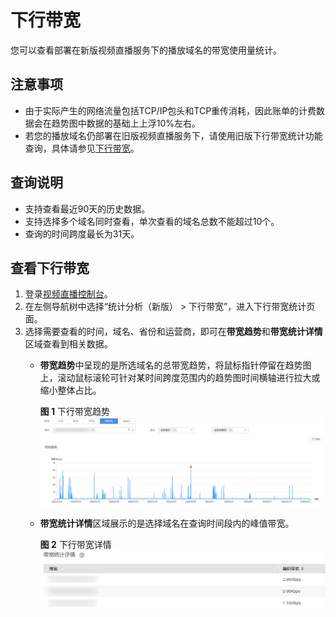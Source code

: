 # 下行带宽<a name="live_01_0062"></a>

您可以查看部署在新版视频直播服务下的播放域名的带宽使用量统计。

## 注意事项<a name="section16390171121115"></a>

-   由于实际产生的网络流量包括TCP/IP包头和TCP重传消耗，因此账单的计费数据会在趋势图中数据的基础上上浮10%左右。
-   若您的播放域名仍部署在旧版视频直播服务下，请使用旧版下行带宽统计功能查询，具体请参见[下行带宽](下行带宽.md)。

## 查询说明<a name="section27988827"></a>

-   支持查看最近90天的历史数据。
-   支持选择多个域名同时查看，单次查看的域名总数不能超过10个。
-   查询的时间跨度最长为31天。

## 查看下行带宽<a name="section12528173133217"></a>

1.  登录[视频直播控制台](https://console.huaweicloud.com/live)。
2.  在左侧导航树中选择“统计分析（新版） \> 下行带宽”，进入下行带宽统计页面。
3.  选择需要查看的时间，域名、省份和运营商，即可在**带宽趋势**和**带宽统计详情**区域查看到相关数据。
    -   **带宽趋势**中呈现的是所选域名的总带宽趋势，将鼠标指针停留在趋势图上，滚动鼠标滚轮可针对某时间跨度范围内的趋势图时间横轴进行拉大或缩小整体占比。

        **图 1**  下行带宽趋势<a name="fig53909471847"></a>  
        ![](figures/下行带宽趋势-4.png "下行带宽趋势-4")

    -   **带宽统计详情**区域展示的是选择域名在查询时间段内的峰值带宽。

        **图 2**  下行带宽详情<a name="fig169852015513"></a>  
        ![](figures/下行带宽详情-5.png "下行带宽详情-5")



